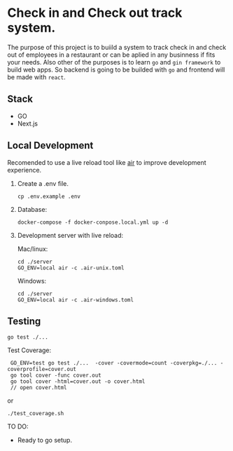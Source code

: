 # Check in and Check out track system.

The purpose of this project is to buiild a system to track check in and check out of employees in a restaurant or can be aplied in any businness if fits your needs. Also other of the purposes is to learn `go` and `gin framework` to build web apps. So backend is going to be builded with `go` and frontend will be made with `react`.

## Stack

- GO
- Next.js

## Local Development

Recomended to use a live reload tool like [air](https://github.com/cosmtrek/air) to improve development experience.

1. Create a .env file.
   ```
   cp .env.example .env
   ```
2. Database:
   ```
   docker-compose -f docker-conpose.local.yml up -d
   ```
3. Development server with live reload:

   Mac/linux:

   ```
   cd ./server
   GO_ENV=local air -c .air-unix.toml
   ```

   Windows:

   ```
   cd ./server
   GO_ENV=local air -c .air-windows.toml
   ```

## Testing

```
go test ./...
```

Test Coverage:

```
 GO_ENV=test go test ./...  -cover -covermode=count -coverpkg=./... -coverprofile=cover.out
 go tool cover -func cover.out
 go tool cover -html=cover.out -o cover.html
 // open cover.html
```
or 

```
./test_coverage.sh
``` 

TO DO:

- Ready to go setup.
